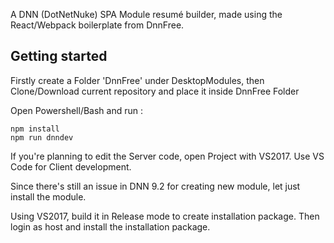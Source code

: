 A DNN (DotNetNuke) SPA Module resumé builder, made using the React/Webpack boilerplate from DnnFree.

## Getting started

Firstly create a Folder 'DnnFree' under DesktopModules, 
then Clone/Download current repository and place it inside DnnFree Folder

Open Powershell/Bash and run :

    npm install
    npm run dnndev

If you're planning to edit the Server code, open Project with VS2017. Use VS Code for Client development.

Since there's still an issue in DNN 9.2 for creating new module, let just install the module.

Using VS2017, build it in Release mode to create installation package. Then login as host and install the installation package.

